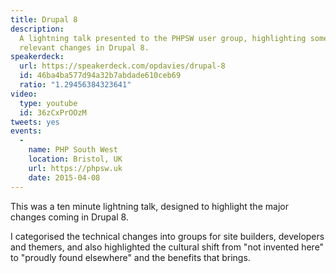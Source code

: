 ```yaml
---
title: Drupal 8
description:
  A lightning talk presented to the PHPSW user group, highlighting some of the
  relevant changes in Drupal 8.
speakerdeck:
  url: https://speakerdeck.com/opdavies/drupal-8
  id: 46ba4ba577d94a32b7abdade610ceb69
  ratio: "1.29456384323641"
video:
  type: youtube
  id: 36zCxPrOOzM
tweets: yes
events:
  -
    name: PHP South West
    location: Bristol, UK
    url: https://phpsw.uk
    date: 2015-04-08
---
```


This was a ten minute lightning talk, designed to highlight the major changes
coming in Drupal 8.

I categorised the technical changes into groups for site builders, developers
and themers, and also highlighted the cultural shift from "not invented here" to
"proudly found elsewhere" and the benefits that brings.
